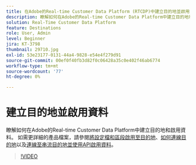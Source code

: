 ```yaml
---
title: 在Adobe的Real-time Customer Data Platform (RTCDP)中建立目的地並啟用資料
description: 瞭解如何在Adobe的Real-time Customer Data Platform中建立目的地和啟用資料
solution: Real-Time Customer Data Platform
feature: Destinations
role: User, Admin
level: Beginner
jira: KT-3798
thumbnail: 29710.jpg
exl-id: 53e23177-0131-44a4-9828-e54e4f279d91
source-git-commit: 00ef0f40fb3d82f0c06428a35c0e402f46ab6774
workflow-type: tm+mt
source-wordcount: '77'
ht-degree: 0%

---
```


# 建立目的地並啟用資料

瞭解如何在Adobe的Real-time Customer Data Platform中建立目的地和啟用資料。 如需更詳細的產品檔案，請參閱[將設定檔和區段啟用至目的地](https://experienceleague.adobe.com/docs/experience-platform/rtcdp/destinations/dest-tutorials/activate-destinations.html)、[如何連線目的地](https://experienceleague.adobe.com/docs/experience-platform/rtcdp/destinations/dest-tutorials/connect-destination.html)以及[連線至串流目的地並使用API啟用資料](https://experienceleague.adobe.com/docs/experience-platform/rtcdp/destinations/api-tutorials/streaming-destinations-api-tutorial.html)。

>[!VIDEO](https://video.tv.adobe.com/v/29710?learn=on)

